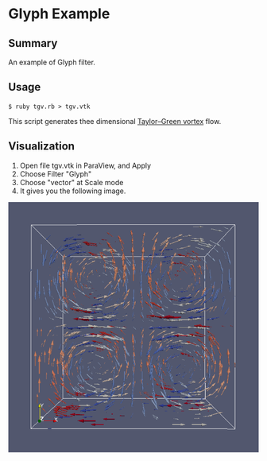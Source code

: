 # Glyph Example

## Summary
An example of Glyph filter.

## Usage

```
$ ruby tgv.rb > tgv.vtk
```

This script generates thee dimensional [Taylor–Green vortex](https://en.wikipedia.org/wiki/Taylor%E2%80%93Green_vortex) flow.

## Visualization

1. Open file tgv.vtk in ParaView, and Apply
2. Choose Filter "Glyph"
3. Choose "vector" at Scale mode
4. It gives you the following image.

![tgv.png](tgv.png)
